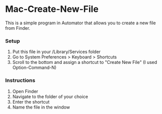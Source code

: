 # Mac-Create-New-File
This is a simple program in Automator that allows you to create a new file from Finder. 

### Setup
1. Put this file in your <User>/Library/Services folder
2. Go to System Preferences > Keyboard > Shortcuts
3. Scroll to the bottom and assign a shortcut to "Create New File" (I used Option-Command-N)
  
### Instructions
1. Open Finder
2. Navigate to the folder of your choice
3. Enter the shortcut
4. Name the file in the window
